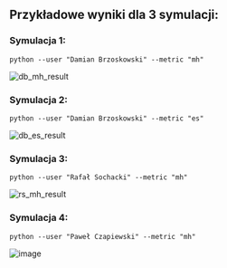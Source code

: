 ## Przykładowe wyniki dla 3 symulacji:

### Symulacja 1:
`python --user "Damian Brzoskowski" --metric "mh"`

![db_mh_result](https://user-images.githubusercontent.com/17493446/142698304-9eaafd9a-7e62-4724-bc8a-ac2a68f1dd3d.png)

### Symulacja 2:
`python --user "Damian Brzoskowski" --metric "es"`

![db_es_result](https://user-images.githubusercontent.com/17493446/142698525-25a2f778-50b4-4dfd-98e0-4bde29e73ddf.png)

### Symulacja 3:
`python --user "Rafał Sochacki" --metric "mh"`

![rs_mh_result](https://user-images.githubusercontent.com/17493446/142698682-db553b7e-0a3f-4834-8da0-e380f4d7fbd5.png)

### Symulacja 4:
`python --user "Paweł Czapiewski" --metric "mh"`

![image](https://user-images.githubusercontent.com/29002631/142722620-b931145a-9b78-427e-bf0d-49eeb588047d.png)
